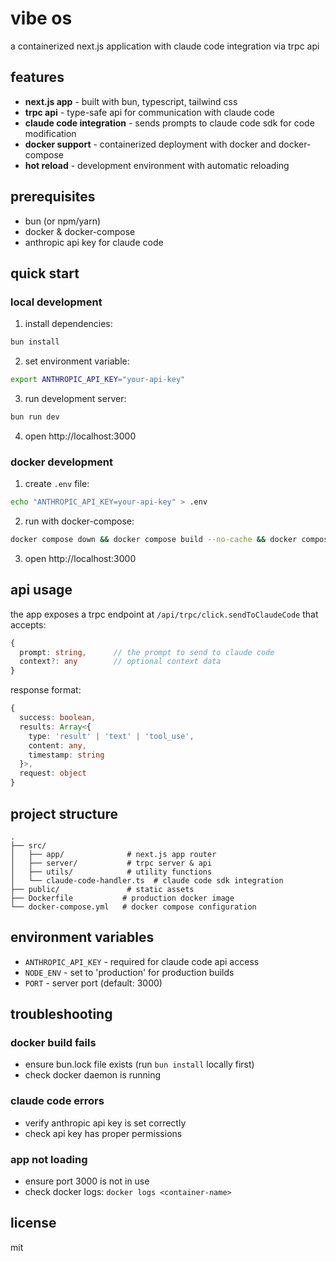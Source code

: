 # vibe os

a containerized next.js application with claude code integration via trpc api

## features

- **next.js app** - built with bun, typescript, tailwind css
- **trpc api** - type-safe api for communication with claude code
- **claude code integration** - sends prompts to claude code sdk for code modification
- **docker support** - containerized deployment with docker and docker-compose
- **hot reload** - development environment with automatic reloading

## prerequisites

- bun (or npm/yarn)
- docker & docker-compose
- anthropic api key for claude code

## quick start

### local development

1. install dependencies:
```bash
bun install
```

2. set environment variable:
```bash
export ANTHROPIC_API_KEY="your-api-key"
```

3. run development server:
```bash
bun run dev
```

4. open http://localhost:3000

### docker development

1. create `.env` file:
```bash
echo "ANTHROPIC_API_KEY=your-api-key" > .env
```

2. run with docker-compose:
```bash
docker compose down && docker compose build --no-cache && docker compose up
```

3. open http://localhost:3000

## api usage

the app exposes a trpc endpoint at `/api/trpc/click.sendToClaudeCode` that accepts:

```typescript
{
  prompt: string,      // the prompt to send to claude code
  context?: any        // optional context data
}
```

response format:
```typescript
{
  success: boolean,
  results: Array<{
    type: 'result' | 'text' | 'tool_use',
    content: any,
    timestamp: string
  }>,
  request: object
}
```

## project structure

```
.
├── src/
│   ├── app/              # next.js app router
│   ├── server/           # trpc server & api
│   ├── utils/            # utility functions
│   └── claude-code-handler.ts  # claude code sdk integration
├── public/               # static assets
├── Dockerfile           # production docker image
└── docker-compose.yml   # docker compose configuration
```

## environment variables

- `ANTHROPIC_API_KEY` - required for claude code api access
- `NODE_ENV` - set to 'production' for production builds
- `PORT` - server port (default: 3000)

## troubleshooting

### docker build fails
- ensure bun.lock file exists (run `bun install` locally first)
- check docker daemon is running

### claude code errors
- verify anthropic api key is set correctly
- check api key has proper permissions

### app not loading
- ensure port 3000 is not in use
- check docker logs: `docker logs <container-name>`

## license

mit